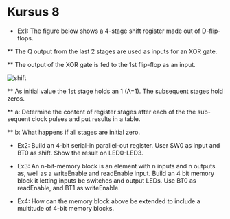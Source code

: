 # Kursus 8

* Ex1: The figure below shows a 4-stage shift register made out of D-flip-flops. 

** The Q output from the last 2 stages are used as inputs for an XOR gate. 

** The output of the XOR gate is fed to the 1st flip-flop as an input.

![shift](https://github.com/Gustav2/FPGA/assets/144771985/b96df57c-1b96-4374-8a47-3a6fd553088a)


** As initial value the 1st stage holds an 1  (A=1). The subsequent stages hold zeros.

** a: Determine the content of register stages after each of the the sub-sequent clock pulses and put results in a table.

** b: What happens if all stages are initial zero.

* Ex2: Build an 4-bit serial-in parallel-out register. User SW0 as input and BT0 as shift. Show the result on LED0-LED3.

* Ex3:  An n-bit-memory block is an element with n inputs and n outputs as, well as a writeEnable and readEnable input. Build an 4 bit memory block it letting inputs be switches and output LEDs. Use BT0 as readEnable, and BT1 as writeEnable.

* Ex4: How can the memory block above be extended to include a multitude of 4-bit memory blocks.
